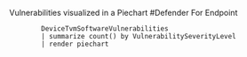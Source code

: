 Vulnerabilities visualized in a Piechart
#Defender For Endpoint
```
		DeviceTvmSoftwareVulnerabilities
		| summarize count() by VulnerabilitySeverityLevel
		| render piechart
```

